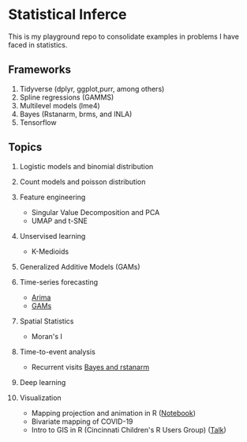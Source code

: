 # Statistical Inferce 
This is my playground repo to consolidate examples in problems I have faced in statistics.


## Frameworks
1. Tidyverse (dplyr, ggplot,purr, among others)
2. Spline regressions (GAMMS)
3. Multilevel models (lme4)
4. Bayes (Rstanarm, brms, and INLA)
4. Tensorflow

## Topics 
1. Logistic models and binomial distribution
2. Count models and poisson distribution
3. Feature engineering
    * Singular Value Decomposition and PCA 
    * UMAP and t-SNE
4. Unservised learning
    * K-Medioids
5. Generalized Additive Models (GAMs)
6. Time-series forecasting
    * [Arima]()
    * [GAMs]()
7. Spatial Statistics
    * Moran's I
8. Time-to-event analysis
    * Recurrent visits [Bayes and rstanarm](https://maurosc3ner.github.io/bayesian.survival.github.io/)

8. Deep learning
9. Visualization
    * Mapping projection and animation in R ([Notebook](https://github.com/maurosc3ner/uspm25_2000_2018))
    * Bivariate mapping of COVID-19
    * Intro to GIS in R (Cincinnati Children's R Users Group) ([Talk](https://github.com/CCHMC-RUG/intro2GIS_R_CCHMCDec2022))
    

